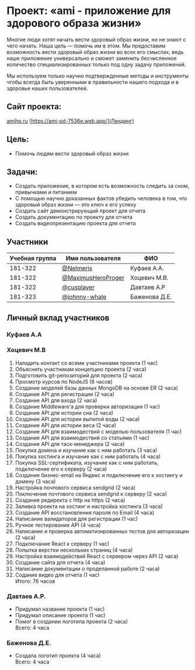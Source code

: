 # Проект: «ami - приложение для здорового образа жизни»

Многие люди хотят начать вести здоровый образ жизни, но не знают с чего начать. Наша цель — помочь им в этом. Мы предоставим возможность вести здоровый образ жизни во всех его смыслах, ведь наше приложение универсально и сможет заменить бесчисленное количество специализированных только под одну задачу приложений. 

Мы используем только научно подтвержденные методы и инструменты чтобы всегда быть уверенными в правильности нашего подхода и в здоровье наших пользователей.

## Сайт проекта:

[amihp.ru](amihp.ru)
[https://ami-pd-7536e.web.app/](Лендинг)

## Цель:
- Помочь людям вести здоровый образ жизни

## Задачи:
- Создать приложение, в котором есть возможность следить за сном, привычками и питанием
- С помощью научно доказанных фактов убедить человека в том, что здоровый образ жизни — это ключ к его успеху
- Создать сайт демонстрирующий проект для отчета
- Создать документацию по проекту для отчета
- Создать видеопрезентацию проекта для отчета

## Участники

| Учебная группа | Имя пользователя                                          | ФИО                      |
|----------------|-----------------------------------------------------------|--------------------------|
| 181-322        | [@Nelmeris](https://github.com/Nelmeris)                  |Куфаев А.А.               |
| 181-322        | [@MaximusHeroProger](https://github.com/MaximusHeroProger)|Хоцевич М.В.              |
| 181-322        | [@cusplayer](https://github.com/cusplayer)                | Давтаев А.Р              |
| 181-323        | [@johnny-whale](https://github.com/johnny-whale)          | Баженова Д.Е.            |

## Личный вклад участников

### Куфаев А.А

### Хоцевич М.В
1. Наладить контакт со всеми участниками проекта (1 час)
2. Объяснить участникам концепцию проекта (2 часа)
3. Подготовить git-репозиторий для проекта (2 часа)
4. Просмотр курсов по NodeJS (8 часов)
5. Создание моделей базы данных MongoDB на основе ER (2 часа)
6. Создание API для регистрации (2 часа)
7. Создание API для входа (2 часа)
8. Создание Middleware'a для проверки авторизации (1 час)
9. Создание API для истории сна (2 часа)
10. Создание API для истории выпитой воды (2 часа)
11. Создание API для истории веса (2 часа)
10. Создание API для взаимодествий с моделью пользователя (1 час)
10. Создание API для взаимодествий со статьями (1 час)
10. Создание API для таск-менеджера (2 часа)
10. Покупка домена и изучание как с ним работать (3 часа)
10. Покупка хостинга и изучание как с ним работать (4 часа)
10. Покупка SSL-сертификата, изучание как с ним работать, подключение его к серверу (2 часа)
10. Создание бизнес-email на Яндекс и подключение его к хостингу и домену (3 часа)
10. Настройка почтового сервиса sendgrid (2 часа)
10. Поключение почтового сервиса sendgrid к серверу (2 часа)
10. Созданиe редиректа с http на https (2 часа)
10. Заливка проекта на хостинг и настройка хостинга (3 часа)
10. Создание API восстановления пароля по Email (4 часа)
10. Написание валидаторов для регистрации (1 час)
10. Ручное тестирование API (4 часа)
10. Написание и проверка автоматизированных тестов для авторизации (2 часа)
10. Подключание React к серверу (1 час)
10. Попытка верстки нескольких страниц (4 часа)
10. Настройка взаимодействий React с сервером через API (2 часа)
10. Создание сайта для отчета (4 часа) 
10. Написание документации о проделанной работе (2 часа)
10. Содание видео для отчета (1 час)  
Итого: 76 часов
### Давтаев А.Р.
- Придумал название проекта (1 час)
- Придумал описание проекта (1 час)
- Помог в создании логотипа проекта (2 часа)  
Всего: 4 часа
### Баженова Д.Е.
- Создала логотип проекта (4 часа)  
Всего: 4 часа
